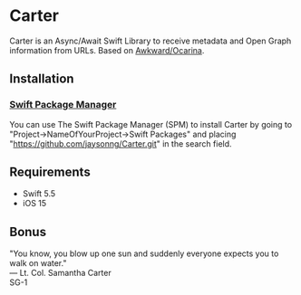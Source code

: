 # Carter

Carter is an Async/Await Swift Library to receive metadata and Open Graph information from URLs. Based on [Awkward/Ocarina](https://github.com/awkward/Ocarina).

## Installation

### [Swift Package Manager](https://swift.org/package-manager/)

You can use The Swift Package Manager (SPM) to install Carter by going to 
"Project->NameOfYourProject->Swift Packages" and placing "https://github.com/jaysonng/Carter.git" in the 
search field.

## Requirements
- Swift 5.5
- iOS 15


## Bonus
"You know, you blow up one sun and suddenly everyone expects you to walk on water."
\
&mdash; Lt. Col. Samantha Carter 
\
SG-1
